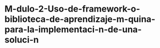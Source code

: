 # M-dulo-2-Uso-de-framework-o-biblioteca-de-aprendizaje-m-quina-para-la-implementaci-n-de-una-soluci-n